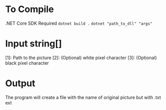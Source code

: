 # To Compile
.NET Core SDK Required
`dotnet build .`
`dotnet "path_to_dll" "args"`

# Input string[]
[1]: Path to the picture
[2]: (Optional) white pixel character
[3]: (Optional) black pixel character

# Output
The program will create a file with the name of original picture but with .txt ext